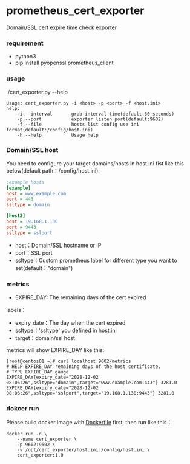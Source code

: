 # prometheus_cert_exporter

Domain/SSL cert expire time check exporter

### requirement

- python3
- pip install pyopenssl prometheus_client

### usage

./cert_exporter.py --help

```
Usage: cert_exporter.py -i <host> -p <port> -f <host.ini>
help:
    -i,--interval       grab interval time(default:60 seconds)
    -p,--port           exporter listen port(default:9602)
    -f,--file           hosts list config use ini format(default:/config/host.ini)
    -h,--help           Usage help
```

### Domain/SSL host

You need to configure your target domains/hosts in host.ini fist like this below(default path：/config/host.ini):

```ini
;example hosts
[example]
host = www.example.com
port = 443
ssltype = domain

[host2]
host = 19.168.1.130
port = 9443
ssltype = sslport
```

- host：Domain/SSL hostname or IP
- port：SSL port
- ssltype：Custom prometheus label for different type you want to set(default："domain")

### metrics

- EXPIRE_DAY: The remaining days of the cert expired

labels：

- expiry_date：The day when the cert expired
- ssltype：'ssltype' you defined in host.ini
- target：domain/ssl host

metrics will show EXPIRE_DAY like this:

```shell
[root@centos01 ~]# curl localhost:9602/metrics
# HELP EXPIRE_DAY remaining days of the host certificate.
# TYPE EXPIRE_DAY gauge
EXPIRE_DAY{expiry_date="2028-12-02 08:06:26",ssltype="domain",target="www.example.com:443"} 3281.0
EXPIRE_DAY{expiry_date="2028-12-02 08:06:26",ssltype="sslport",target="19.168.1.130:9443"} 3281.0
```

### dokcer run

Please build docker image with [Dockerfile](https://github.com/roybliss/prometheus_cert_exporter/blob/master/Dockerfile) first, then run like this：

```shell
docker run -d \
    --name cert_exporter \
    -p 9602:9602 \
    -v /opt/cert_exporter/host.ini:/config/host.ini \
    cert_exporter:1.0
```